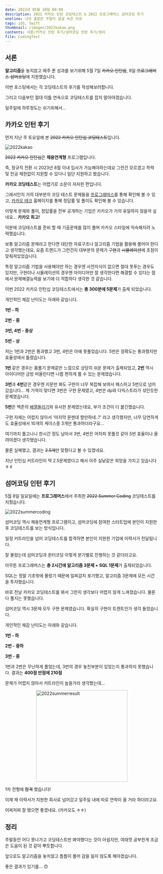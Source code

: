 ```yaml
---
date: 2022년 05월 10일 00:00
description: 2022 카카오 인턴 코딩테스트 & 2022 프로그래머스 섬머코딩 후기
oneline: 나의 꿀같은 주말이 살살 녹은 이유
tags: iOS, Swift
thumbnail: /images/2022kakao.png
contents: 서론/카카오 인턴 후기/섬머코딩 인턴 후기/정리
file: CodingTest
---
```


## 서론

**알고리즘**을 놓지않고 매주 푼 성과를 보기위해 5월 7일 ~~카카오 인턴쉽~~, 8일 ~~프로그래머스 섬머코딩~~에 지원했습니다.

이번 포스팅에서는 각 코딩테스트의 후기를 작성해보려합니다.

그리고 다음부턴 절대 이틀 연속으로 코딩테스트를 잡지 말아야겠습니다.

일주일에 하루정도는 쉬기위해서...

## 카카오 인턴 후기

먼저 지난 주 토요일에 본 ~~2022 카카오 인턴십 코딩테스트~~입니다.

<img alt="2022kakao" src="/images/2022kakaobaner.png"/>

~~2022 카카오 인턴십~~은 **채용연계형** 프로그램입니다.

즉, 정규직 전환 시 2023년 8월 이내 입사가 가능해야하는데요 그런건 모르겠고 학력 및 전공 제한없이 지원할 수 있다니 일단 지원하고 봤습니다.

**카카오 코딩테스트**는 어렵기로 소문이 자자한 편입니다.

그래서인지 거의 대부분의 코딩 테스트 문제들을 [프로그래머스](https://programmers.co.kr/learn/challenges)를 통해 확인해 볼 수 있고, [카카오 테크](https://tech.kakao.com/tag/blind-recruitment/) 홈페이지를 통해 정답률 및 풀이도 확인해 볼 수 있습니다.

이렇게 문제와 풀이, 정답률을 전부 공개하는 기업은 카카오가 거의 유일하지 않을까 싶네요... **카카오 최고!**

덕분에 코딩테스트를 준비 할 때 기출문제를 많이 풀며 카카오 스타일에 익숙해지려 노력했습니다.

보통 알고리즘 문제라고 한다면 대단한 자료구조나 알고리즘 기법을 활용해 풀어야 한다고 생각했는데요, 요즘 트렌드가 그런건지 대부분의 문제가 ~~구현~~과 ~~시물레이션~~에 초점이 맞춰져있었습니다.

특정 알고리즘 기법을 사용해야만 하는 경우엔 사전지식이 없으면 절대 못푸는 경우도 있지만, 구현이나 시물레이션의 경우엔 아이디어만 잘 생각한다면 해결할 수 있다는 점에서 문제해결능력을 보기에 더 적합하다 생각한 것 같습니다.

이번 2022 카카오 인턴십 코딩테스트에서는 **총 300분에 5문제**가 출제 되었습니다.

개인적인 체감 난이도는 아래와 같습니다.

**1번 - 하**

**2번 - 중**

**3번, 4번 - 중상**

**5번 - 상**

저는 1번과 2번은 통과했고 3번, 4번은 아예 못풀었습니다. 5번은 정확도는 통과했지만 효율성에서 틀렸습니다.

**1번** 같은 경우는 몸풀기 문제같은 느낌으로 상당히 쉬운 문제가 출제되었고, **2번** 역시 아이디어만 금방 떠올린다면 나름 편하게 풀 수 있는 문제였습니다.

**3번**과 **4번**같은 경우엔 지문만 봐도 구현이 너무 복잡해 보여서 패스하고 5번으로 넘어갔습니다... 제 기억이 맞다면 3번은 구현 문제였고, 4번은 dp와 다익스트라가 섞인듯한 문제였습니다.

**5번**은 백준의 [배열돌리기](https://www.acmicpc.net/problem/16926)와 유사한 문제였는데요, 부가 조건이 더 붙긴했습니다.

구현 자체는 어렵지 않아서 '마지막 문젠데 할만하네..?' 라고 생각했지만, 너무 당연하게도 효율성에서 10개의 케이스중 3개만 통과하더라구요...

여기까지 풀고나니 한시간 정도 남아서 3번, 4번은 어차피 못풀것 같아 5번 효율이나 올려야겠다 생각했습니다.

물론 실패했고, 결과는 ~~2.5개~~만 맞췄다고 볼 수 있겠네요.

지난 인턴십 커트라인이 딱 2.5문제였다고 해서 아주 실낱같은 희망을 가지고 있습니다 ㅎㅎ

## 섬머코딩 인턴 후기

5월 8일 일요일에는 **프로그래머스**에서 주최한 ~~2022 Summer Coding~~ 코딩테스트를 치뤘습니다.

<img alt="2022summercoding" src="/images/2022summercoding.png"/>

섬머코딩 역시 채용연계형 프로그램이고, 섬머코딩에 참여한 스타트업에 본인이 지원한 후 코딩테스트를 보는 방식입니다.

일정 커트라인을 넘어 코딩테스트를 합격하면 본인이 지원한 기업에 이력서가 전달됩니다.

잘 몰랐는데 섬머코딩과 윈터코딩 이렇게 분기별로 진행하는 것 같더라고요.

아무튼 프로그래머스는 **총 2시간에 알고리즘 3문제 + SQL 1문제**가 출제되었습니다.

SQL는 정말 기초밖에 몰랐기 때문에 일찌감치 포기했고, 알고리즘 3문제에 모든 시간을 투자했습니다.

바로 전날 카카오 코딩테스트를 봐서 그런지 생각보다 어렵지 않게 느껴졌습니다. 물론 다 풀지는 못했습니다.

섬머코딩 역시 3문제 모두 구현 문제였습니다. 확실히 구현이 트렌트인가 생각 들었습니다.

개인적인 체감 난이도는 아래와 같습니다.

**1번 - 하**

**2번 - 중하**

**3번 - 중**

1번과 2번은 무난하게 풀었는데, 3번의 경우 놓친부분이 있었는지 통과하지 못했습니다. 결과는 **400점 만점에 210점**

문제가 어렵지 않아서 커트라인이 높을거라 생각했는데...

<img style="width: 300px; display: block; margin: auto;" alt="2022summerresult" src="/images/2022summerresult.png"/>

1차 전형에 ~~합격~~ 했습니다!

이제 제 이력서가 지원한 회사로 넘어갔고 일주일 내에 따로 연락이 올 거라 하더라고요.

어찌저찌 잘 됐으면 좋겠네요. (카카오도 ㅎㅎ)

## 정리

주말동안 어디 못나가고 코딩테스트만 봐야했다는 것이 아쉽지만, 여태껏 공부한게 조금은 도움이 된 것 같아 뿌듯합니다.

앞으로도 알고리즘을 놓치않고 틈틈이 풀어 감을 잃지 않도록 해야겠습니다.

좋은 결과가 있기를... 🙃
